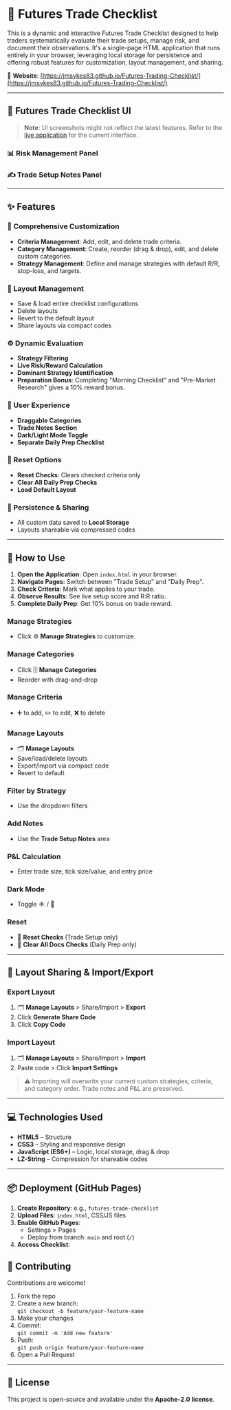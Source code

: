 # 🎯 Futures Trade Checklist

This is a dynamic and interactive Futures Trade Checklist designed to help traders systematically evaluate their trade setups, manage risk, and document their observations. It's a single-page HTML application that runs entirely in your browser, leveraging local storage for persistence and offering robust features for customization, layout management, and sharing.

🔗 **Website**: [https://jmsykes83.github.io/Futures-Trading-Checklist/](https://jmsykes83.github.io/Futures-Trading-Checklist/)

---

## 🧾 Futures Trade Checklist UI

> **Note**: UI screenshots might not reflect the latest features. Refer to the [live application](https://jmsykes83.github.io/Futures-Trading-Checklist/) for the current interface.

### 📊 Risk Management Panel  
### ✍️ Trade Setup Notes Panel  

---

## ✨ Features

### 🔧 Comprehensive Customization

- **Criteria Management**: Add, edit, and delete trade criteria.
- **Category Management**: Create, reorder (drag & drop), edit, and delete custom categories.
- **Strategy Management**: Define and manage strategies with default R/R, stop-loss, and targets.

### 🧩 Layout Management

- Save & load entire checklist configurations
- Delete layouts
- Revert to the default layout
- Share layouts via compact codes

### ⚙️ Dynamic Evaluation

- **Strategy Filtering**
- **Live Risk/Reward Calculation**
- **Dominant Strategy Identification**
- **Preparation Bonus**: Completing "Morning Checklist" and "Pre-Market Research" gives a 10% reward bonus.

### 👤 User Experience

- **Draggable Categories**
- **Trade Notes Section**
- **Dark/Light Mode Toggle**
- **Separate Daily Prep Checklist**

### 🔄 Reset Options

- **Reset Checks**: Clears checked criteria only
- **Clear All Daily Prep Checks**
- **Load Default Layout**

### 💾 Persistence & Sharing

- All custom data saved to **Local Storage**
- Layouts shareable via compressed codes

---

## 🚀 How to Use

1. **Open the Application**: Open `index.html` in your browser.
2. **Navigate Pages**: Switch between "Trade Setup" and "Daily Prep".
3. **Check Criteria**: Mark what applies to your trade.
4. **Observe Results**: See live setup score and R:R ratio.
5. **Complete Daily Prep**: Get 10% bonus on trade reward.

### Manage Strategies  
- Click ⚙️ **Manage Strategies** to customize.

### Manage Categories  
- Click 🗄️ **Manage Categories**  
- Reorder with drag-and-drop

### Manage Criteria  
- ➕ to add, ✏️ to edit, ❌ to delete

### Manage Layouts  
- 🗂️ **Manage Layouts**
- Save/load/delete layouts
- Export/import via compact code
- Revert to default

### Filter by Strategy  
- Use the dropdown filters

### Add Notes  
- Use the **Trade Setup Notes** area

### P&L Calculation  
- Enter trade size, tick size/value, and entry price

### Dark Mode  
- Toggle ☀️ / 🌙

### Reset  
- 🔄 **Reset Checks** (Trade Setup only)  
- 🔄 **Clear All Docs Checks** (Daily Prep only)

---

## 🔗 Layout Sharing & Import/Export

### Export Layout

1. 🗂️ **Manage Layouts** > Share/Import > **Export**
2. Click **Generate Share Code**
3. Click **Copy Code**

### Import Layout

1. 🗂️ **Manage Layouts** > Share/Import > **Import**
2. Paste code > Click **Import Settings**

> ⚠️ Importing will overwrite your current custom strategies, criteria, and category order. Trade notes and P&L are preserved.

---

## 💻 Technologies Used

- **HTML5** – Structure  
- **CSS3** – Styling and responsive design  
- **JavaScript (ES6+)** – Logic, local storage, drag & drop  
- **LZ-String** – Compression for shareable codes

---

## 📦 Deployment (GitHub Pages)

1. **Create Repository**: e.g., `futures-trade-checklist`
2. **Upload Files**: `index.html`, CSS/JS files
3. **Enable GitHub Pages**:
   - Settings > Pages
   - Deploy from branch: `main` and root (`/`)
4. **Access Checklist**:

## 🤝 Contributing

Contributions are welcome!

1. Fork the repo  
2. Create a new branch:  
   `git checkout -b feature/your-feature-name`  
3. Make your changes  
4. Commit:  
   `git commit -m 'Add new feature'`  
5. Push:  
   `git push origin feature/your-feature-name`  
6. Open a Pull Request

---

## 📄 License

This project is open-source and available under the **Apache-2.0 license**.